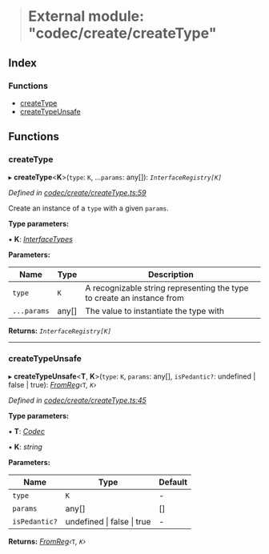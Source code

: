 > # External module: "codec/create/createType"

## Index

### Functions

* [createType](_codec_create_createtype_.md#createtype)
* [createTypeUnsafe](_codec_create_createtype_.md#createtypeunsafe)

## Functions

###  createType

▸ **createType**<**K**>(`type`: `K`, ...`params`: any[]): *`InterfaceRegistry[K]`*

*Defined in [codec/create/createType.ts:59](https://github.com/polkadot-js/api/blob/9ffb4b8/packages/types/src/codec/create/createType.ts#L59)*

Create an instance of a `type` with a given `params`.

**Type parameters:**

▪ **K**: *[InterfaceTypes](_types_.md#interfacetypes)*

**Parameters:**

Name | Type | Description |
------ | ------ | ------ |
`type` | `K` | A recognizable string representing the type to create an instance from |
`...params` | any[] | The value to instantiate the type with  |

**Returns:** *`InterfaceRegistry[K]`*

___

###  createTypeUnsafe

▸ **createTypeUnsafe**<**T**, **K**>(`type`: `K`, `params`: any[], `isPedantic?`: undefined | false | true): *[FromReg](_codec_create_types_.md#fromreg)‹*`T`*, *`K`*›*

*Defined in [codec/create/createType.ts:45](https://github.com/polkadot-js/api/blob/9ffb4b8/packages/types/src/codec/create/createType.ts#L45)*

**Type parameters:**

▪ **T**: *[Codec](../interfaces/_types_.codec.md)*

▪ **K**: *string*

**Parameters:**

Name | Type | Default |
------ | ------ | ------ |
`type` | `K` | - |
`params` | any[] |  [] |
`isPedantic?` | undefined \| false \| true | - |

**Returns:** *[FromReg](_codec_create_types_.md#fromreg)‹*`T`*, *`K`*›*